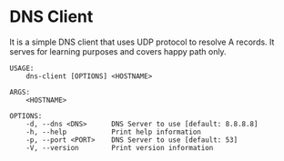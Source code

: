 # DNS Client

It is a simple DNS client that uses UDP protocol to resolve A records.
It serves for learning purposes and covers happy path only. 

```
USAGE:
    dns-client [OPTIONS] <HOSTNAME>

ARGS:
    <HOSTNAME>    

OPTIONS:
    -d, --dns <DNS>      DNS Server to use [default: 8.8.8.8]
    -h, --help           Print help information
    -p, --port <PORT>    DNS Server to use [default: 53]
    -V, --version        Print version information

```
